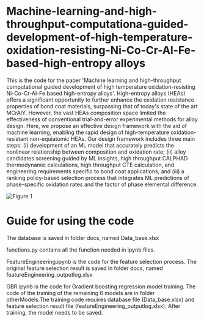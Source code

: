 # Machine-learning-and-high-throughput-computationa-guided-development-of-high-temperature-oxidation-resisting-Ni-Co-Cr-Al-Fe-based-high-entropy alloys
This is the code for the paper 'Machine learning and high-throughput computational guided development of high temperature oxidation-resisting Ni-Co-Cr-Al-Fe based high-entropy alloys'. High-entropy alloys (HEAs) offers a significant opportunity to further enhance the oxidation resistance properties of bond coat materials, surpassing that of today's state of the art MCrAlY. However, the vast HEAs composition space limited the effectiveness of conventional trial-and-error experimental methods for alloy design. Here, we propose an effective design framework with the aid of machine learning, enabling the rapid design of high-temperature oxidation-resistant non-equiatomic HEAs. Our design framework includes three main steps: (i) development of an ML model that accurately predicts the nonlinear relationship between composition and oxidation rate; (ii) alloy candidates screening guided by ML insights, high throughput CALPHAD thermodynamic calculations, high throughput CTE calculation, and engineering requirements specific to bond coat applications; and (iii) a ranking policy-based selection process that integrates ML predictions of phase-specific oxidation rates and the factor of phase elemental difference. 

![Figure 1](https://github.com/user-attachments/assets/1f7d4767-3df3-4e7f-986c-56c32d90fd66)
# Guide for using the code
The database is saved in folder docs, named Data_base.xlsx

functions.py contains all the function needed in ipynb files.

FeatureEngineering.ipynb is the code for the feature selection process. The original feature selection result is saved in folder docs, named featureEngineering_outputlog.xlsx

GBR.ipynb is the code for Gradient boosting regression model training. The code of the training of the remaining 6 models are in folder otherModels.The training code requires database file (Data_base.xlsx) and feature selection result file (featureEngineering_outputlog.xlsx). After training, the model needs to be saved.
